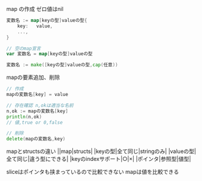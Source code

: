 map の作成
ゼロ値はnil

```go
変数名 := map[keyの型]valueの型{
	key:   value,
	...,
}

// 空のmap宣言
var 変数名 = map[keyの型]valueの型

変数名 := make([keyの型]valueの型,cap(任意))
```

mapの要素追加、削除

```go
// 作成
mapの変数名[key] = value

// 存在確認 n,okは適当な名前
n,ok := mapの変数名[key]
println(n,ok)
// 値,true or 0,false

// 削除
delete(mapの変数名,key)
```

mapとstructsの違い
||map|structs|
|keyの型|全て同じ|stringのみ|
|valueの型|全て同じ|違う型にできる|
|keyのindexサポート|○|×|
|ポインタ|参照型|値型|

sliceはポインタも挟まっているので比較できない
mapは値を比較できる

